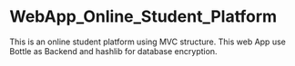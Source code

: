 # WebApp_Online_Student_Platform
This is an online student platform using MVC structure. This web App use Bottle as Backend and hashlib for database encryption.
